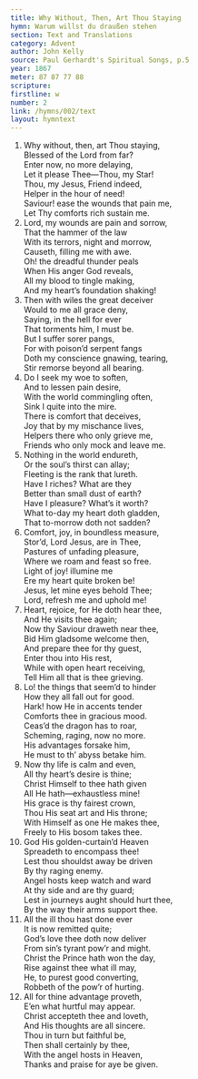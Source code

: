 ```yaml
---
title: Why Without, Then, Art Thou Staying
hymn: Warum willst du draußen stehen
section: Text and Translations
category: Advent
author: John Kelly
source: Paul Gerhardt's Spiritual Songs, p.5
year: 1867
meter: 87 87 77 88
scripture:
firstline: w
number: 2
link: /hymns/002/text
layout: hymntext
---
```


1. Why without, then, art Thou staying,  
   Blessed of the Lord from far?  
   Enter now, no more delaying,  
   Let it please Thee—Thou, my Star!  
   Thou, my Jesus, Friend indeed,  
   Helper in the hour of need!  
   Saviour! ease the wounds that pain me,  
   Let Thy comforts rich sustain me.
2. Lord, my wounds are pain and sorrow,  
   That the hammer of the law  
   With its terrors, night and morrow,  
   Causeth, filling me with awe.  
   Oh! the dreadful thunder peals  
   When His anger God reveals,  
   All my blood to tingle making,  
   And my heart’s foundation shaking!
3. Then with wiles the great deceiver  
   Would to me all grace deny,  
   Saying, in the hell for ever  
   That torments him, I must be.  
   But I suffer sorer pangs,  
   For with poison’d serpent fangs  
   Doth my conscience gnawing, tearing,  
   Stir remorse beyond all bearing.
4. Do I seek my woe to soften,  
   And to lessen pain desire,  
   With the world commingling often,  
   Sink I quite into the mire.  
   There is comfort that deceives,  
   Joy that by my mischance lives,  
   Helpers there who only grieve me,  
   Friends who only mock and leave me.
5. Nothing in the world endureth,  
   Or the soul’s thirst can allay;  
   Fleeting is the rank that lureth.  
   Have I riches? What are they  
   Better than small dust of earth?  
   Have I pleasure? What’s it worth?  
   What to-day my heart doth gladden,  
   That to-morrow doth not sadden?
6. Comfort, joy, in boundless measure,  
   Stor’d, Lord Jesus, are in Thee,  
   Pastures of unfading pleasure,  
   Where we roam and feast so free.  
   Light of joy! illumine me  
   Ere my heart quite broken be!  
   Jesus, let mine eyes behold Thee;  
   Lord, refresh me and uphold me!
7. Heart, rejoice, for He doth hear thee,  
   And He visits thee again;  
   Now thy Saviour draweth near thee,  
   Bid Him gladsome welcome then,  
   And prepare thee for thy guest,  
   Enter thou into His rest,  
   While with open heart receiving,  
   Tell Him all that is thee grieving.
8. Lo! the things that seem’d to hinder  
   How they all fall out for good.  
   Hark! how He in accents tender  
   Comforts thee in gracious mood.  
   Ceas’d the dragon has to roar,  
   Scheming, raging, now no more.  
   His advantages forsake him,  
   He must to th’ abyss betake him.
9. Now thy life is calm and even,  
   All thy heart’s desire is thine;  
   Christ Himself to thee hath given  
   All He hath—exhaustless mine!  
   His grace is thy fairest crown,  
   Thou His seat art and His throne;  
   With Himself as one He makes thee,  
   Freely to His bosom takes thee.
10. God His golden-curtain’d Heaven  
   Spreadeth to encompass thee!  
   Lest thou shouldst away be driven  
   By thy raging enemy.  
   Angel hosts keep watch and ward  
   At thy side and are thy guard;  
   Lest in journeys aught should hurt thee,  
   By the way their arms support thee.
11. All the ill thou hast done ever  
    It is now remitted quite;  
    God’s love thee doth now deliver  
    From sin’s tyrant pow’r and might.  
    Christ the Prince hath won the day,  
    Rise against thee what ill may,  
    He, to purest good converting,  
    Robbeth of the pow’r of hurting.
12. All for thine advantage proveth,  
    E’en what hurtful may appear.  
    Christ accepteth thee and loveth,  
    And His thoughts are all sincere.  
    Thou in turn but faithful be,  
    Then shall certainly by thee,  
    With the angel hosts in Heaven,  
    Thanks and praise for aye be given.

